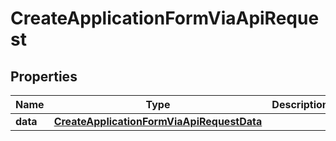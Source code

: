 

# CreateApplicationFormViaApiRequest


## Properties

| Name | Type | Description | Notes |
|------------ | ------------- | ------------- | -------------|
|**data** | [**CreateApplicationFormViaApiRequestData**](CreateApplicationFormViaApiRequestData.md) |  |  [optional] |



